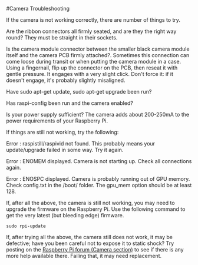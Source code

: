 #Camera Troubleshooting

If the camera is not working correctly, there are number of things to try.

Are the ribbon connectors all firmly seated, and are they the right way round? They must be straight in their sockets.

Is the camera module connector between the smaller black camera module itself and the camera PCB firmly attached?. Sometimes this connection can come loose during transit or when putting the camera module in a case. Using a fingernail, flip up the connector on the PCB, then reseat it with gentle pressure. It engages with a very slight click. Don't force it: if it doesn't engage, it's probably slightly misaligned. 

Have sudo apt-get update, sudo apt-get upgrade been run?

Has raspi-config been run and the camera enabled?

Is your power supply sufficient? The camera adds about 200-250mA to the power requirements of your Raspberry Pi.

If things are still not working, try the following:

Error : raspistill/raspivid not found. This probably means your update/upgrade failed in some way. Try it again.

Error : ENOMEM displayed. Camera is not starting up. Check all connections again. 

Error : ENOSPC displayed. Camera is probably running out of GPU memory. Check config.txt in the /boot/ folder. The gpu_mem option should be at least 128.

If, after all the above, the camera is still not working, you may need to upgrade the firmware on the Raspberry Pi. Use the following command to get the very latest (but bleeding edge) firmware.

```
sudo rpi-update
```
If, after trying all the above, the camera still does not work, it may be defective; have you been careful not to expose it to static shock? Try posting on the [Raspberry Pi forum (Camera section)](http://www.raspberrypi.org/forum/viewforum.php?f=43&sid=96b56e43b9c878ba6b89ab59b510d05d) to see if there is any more help available there. Failing that, it may need replacement. 

